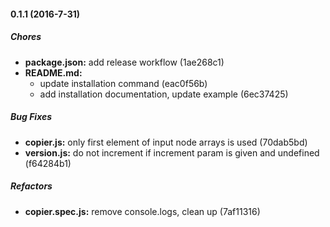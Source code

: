 #### 0.1.1 (2016-7-31)

##### Chores

* **package.json:** add release workflow (1ae268c1)
* **README.md:**
  * update installation command (eac0f56b)
  * add installation documentation, update example (6ec37425)

##### Bug Fixes

* **copier.js:** only first element of input node arrays is used (70dab5bd)
* **version.js:** do not increment if increment param is given and undefined (f64284b1)

##### Refactors

* **copier.spec.js:** remove console.logs, clean up (7af11316)


